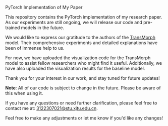 PyTorch Implementation of My Paper

This repository contains the PyTorch implementation of my research paper. As our experiments are still ongoing, we will release our code and pre-trained models in the future.

We would like to express our gratitude to the authors of the [TransMorph](https://github.com/junyuchen245/TransMorph_Transformer_for_Medical_Image_Registration) model. Their comprehensive experiments and detailed explanations have been of immense help to us.

For now, we have uploaded the visualization code for the TransMorph model to assist fellow researchers who might find it useful. Additionally, we have also uploaded the visualization results for the baseline model.

Thank you for your interest in our work, and stay tuned for future updates!

**Note**: All of our code is subject to change in the future. Please be aware of this when using it.


If you have any questions or need further clarification, please feel free to contact me at: 3122307021@stu.xjtu.edu.cn.

Feel free to make any adjustments or let me know if you'd like any changes!
